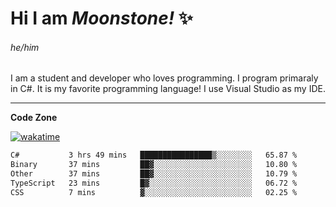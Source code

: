 
<!--
**MoonstoneStudios/MoonstoneStudios** is a ✨ _special_ ✨ repository because its `README.md` (this file) appears on your GitHub profile.

Here are some ideas to get you started:

- 🔭 I’m currently working on ...
- 🌱 I’m currently learning ...
- 👯 I’m looking to collaborate on ...
- 🤔 I’m looking for help with ...
- 💬 Ask me about ...
- 📫 How to reach me: ...
- 😄 Pronouns: ...
- ⚡ Fun fact: ...
-->

# Hi I am _Moonstone!_  ✨
###### he/him

I am a student and developer who loves programming.
I program primaraly in C#. It is my favorite programming language! I use Visual Studio as my IDE.

---

**Code Zone**


[![wakatime](https://wakatime.com/badge/user/35c755da-7226-42ef-89f9-892c03fbcf7e.svg?style=for-the-badge)](https://wakatime.com/@35c755da-7226-42ef-89f9-892c03fbcf7e)
<!--START_SECTION:waka-->

```txt
C#           3 hrs 49 mins   ████████████████▒░░░░░░░░   65.87 %
Binary       37 mins         ██▓░░░░░░░░░░░░░░░░░░░░░░   10.80 %
Other        37 mins         ██▓░░░░░░░░░░░░░░░░░░░░░░   10.79 %
TypeScript   23 mins         █▓░░░░░░░░░░░░░░░░░░░░░░░   06.72 %
CSS          7 mins          ▓░░░░░░░░░░░░░░░░░░░░░░░░   02.25 %
```

<!--END_SECTION:waka-->
